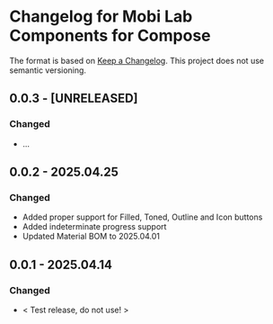 # Changelog for Mobi Lab Components for Compose

The format is based on [Keep a Changelog](https://keepachangelog.com/en/1.0.0/). This project does not use semantic versioning.

## 0.0.3 - [UNRELEASED]

### Changed

- ...

## 0.0.2 - 2025.04.25

### Changed

- Added proper support for Filled, Toned, Outline and Icon buttons
- Added indeterminate progress support
- Updated Material BOM to 2025.04.01

## 0.0.1 - 2025.04.14

### Changed

- < Test release, do not use! >
